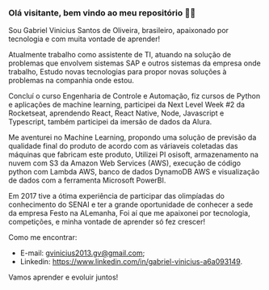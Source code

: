 ### Olá visitante, bem vindo ao meu repositório 👋😄

<!--
**Gabrielvinicius27/Gabrielvinicius27** is a ✨ _special_ ✨ repository because its `README.md` (this file) appears on your GitHub profile.

Here are some ideas to get you started:

- 🔭 I’m currently working on ...
- 🌱 I’m currently learning ...
- 👯 I’m looking to collaborate on ...
- 🤔 I’m looking for help with ...
- 💬 Ask me about ...
- 📫 How to reach me: ...
- 😄 Pronouns: ...
- ⚡ Fun fact: ...
-->

Sou Gabriel Vinicius Santos de Oliveira, brasileiro, apaixonado por tecnologia e com muita vontade de aprender!

Atualmente trabalho como assistente de TI, atuando na solução de problemas que envolvem sistemas SAP e outros sistemas da empresa onde trabalho,
Estudo novas tecnologias para propor novas soluções à problemas na companhia onde estou.

Concluí o curso Engenharia de Controle e Automação, fiz cursos de Python e aplicações de machine learning, 
participei da Next Level Week #2 da Rocketseat, aprendendo React, React Native, Node, Javascript e Typescript, também participei da imersão de dados da Alura.

Me aventurei no Machine Learning, propondo uma solução de previsão da qualidade final do produto de acordo com as váriaveis coletadas das máquinas que fabricam este produto,
Utilizei PI osisoft, armazenamento na nuvem com S3 da Amazon Web Services (AWS), execução de código python com Lambda AWS, banco de dados DynamoDB AWS e visualização de dados com a ferramenta Microsoft PowerBI.

Em 2017 tive a ótima experiência de participar das olimpíadas do conhecimento do SENAI e ter a grande oportunidade de conhecer a sede da empresa Festo na ALemanha, 
Foi aí que me apaixonei por tecnologia, competições, e minha vontade de aprender só fez crescer!

Como me encontrar:  
 - E-mail: gvinicius2013.gv@gmail.com;
 - Linkedin: https://www.linkedin.com/in/gabriel-vinicius-a6a093149.

Vamos aprender e evoluir juntos!
